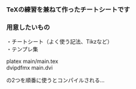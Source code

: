 ### TeXの練習を兼ねて作ったチートシートです

### 用意したいもの
・チートシート（よく使う記法、Tikzなど）  
・テンプレ集  

platex main/main.tex   
dvipdfmx main.dvi  

の2つを順番に使うとコンパイルされる...

